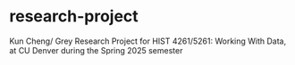 # research-project
Kun Cheng/ Grey
Research Project for HIST 4261/5261: Working With Data, at CU Denver during the Spring 2025 semester
